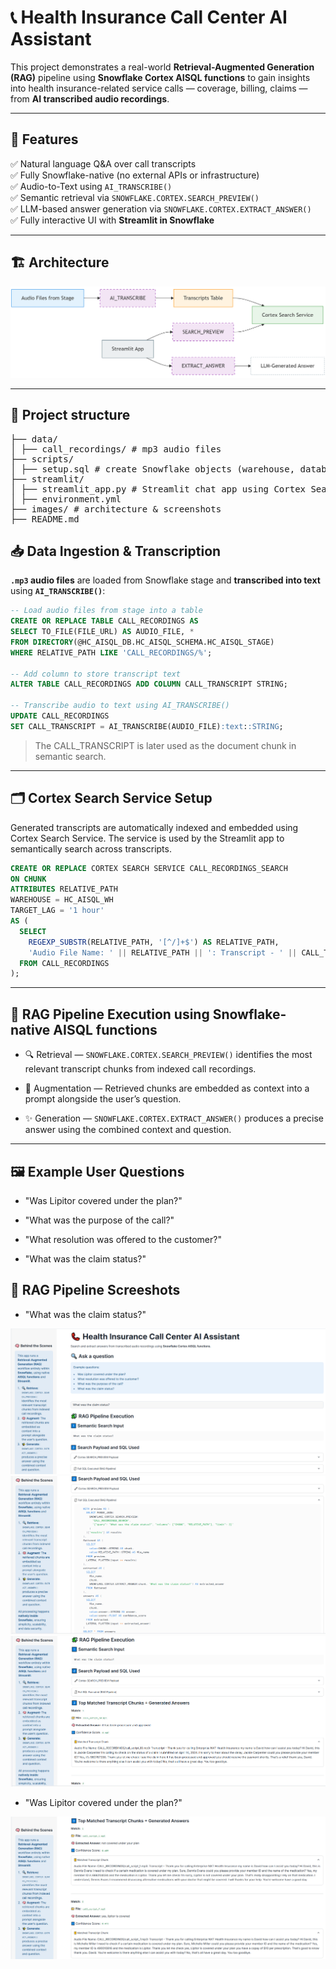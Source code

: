 # 📞 Health Insurance Call Center AI Assistant

This project demonstrates a real-world **Retrieval-Augmented Generation (RAG)** pipeline using **Snowflake Cortex AISQL functions** to gain insights into health insurance-related service calls — coverage, billing, claims — from **AI transcribed audio recordings**.

---

## 🚀 Features

✅ Natural language Q&A over call transcripts  
✅ Fully Snowflake-native (no external APIs or infrastructure)  
✅ Audio-to-Text using `AI_TRANSCRIBE()`  
✅ Semantic retrieval via `SNOWFLAKE.CORTEX.SEARCH_PREVIEW()`  
✅ LLM-based answer generation via `SNOWFLAKE.CORTEX.EXTRACT_ANSWER()`  
✅ Fully interactive UI with **Streamlit in Snowflake**  

---

## 🏗️ Architecture

![Architecture](images/architecture/architecture.png)

---

## 📂 Project structure
<pre>
├── data/
│ ├── call_recordings/ # mp3 audio files 
├── scripts/
│ ├── setup.sql # create Snowflake objects (warehouse, database, schema, stage, tables, cortex search service)
├── streamlit/
│ ├── streamlit_app.py # Streamlit chat app using Cortex Search Service as a RAG engine combined with Cortex AISQL functions
│ ├── environment.yml 
├── images/ # architecture & screenshots
├── README.md
</pre>

## 📥 Data Ingestion & Transcription

**`.mp3` audio files** are loaded from Snowflake stage and **transcribed into text** using **`AI_TRANSCRIBE()`**:

```sql
-- Load audio files from stage into a table
CREATE OR REPLACE TABLE CALL_RECORDINGS AS
SELECT TO_FILE(FILE_URL) AS AUDIO_FILE, *
FROM DIRECTORY(@HC_AISQL_DB.HC_AISQL_SCHEMA.HC_AISQL_STAGE)
WHERE RELATIVE_PATH LIKE 'CALL_RECORDINGS/%';

-- Add column to store transcript text
ALTER TABLE CALL_RECORDINGS ADD COLUMN CALL_TRANSCRIPT STRING;

-- Transcribe audio to text using AI_TRANSCRIBE()
UPDATE CALL_RECORDINGS 
SET CALL_TRANSCRIPT = AI_TRANSCRIBE(AUDIO_FILE):text::STRING;
```

> The CALL_TRANSCRIPT is later used as the document chunk in semantic search.

---

## 🗂️ Cortex Search Service Setup

Generated transcripts are automatically indexed and embedded using Cortex Search Service. The service is used by the Streamlit app to semantically search across transcripts.

```sql
CREATE OR REPLACE CORTEX SEARCH SERVICE CALL_RECORDINGS_SEARCH
ON CHUNK
ATTRIBUTES RELATIVE_PATH
WAREHOUSE = HC_AISQL_WH
TARGET_LAG = '1 hour'
AS (
  SELECT    
    REGEXP_SUBSTR(RELATIVE_PATH, '[^/]+$') AS RELATIVE_PATH,
    'Audio File Name: ' || RELATIVE_PATH || ': Transcript - ' || CALL_TRANSCRIPT AS CHUNK
  FROM CALL_RECORDINGS
);
```
---

## 🧠 RAG Pipeline Execution using Snowflake-native AISQL functions

- 🔍 Retrieval — `SNOWFLAKE.CORTEX.SEARCH_PREVIEW()` identifies the most relevant transcript chunks from indexed call recordings.

- 🧠 Augmentation — Retrieved chunks are embedded as context into a prompt alongside the user’s question.

- ✨ Generation — `SNOWFLAKE.CORTEX.EXTRACT_ANSWER()` produces a precise answer using the combined context and question.

--- 

## 🖼️ Example User Questions

- "Was Lipitor covered under the plan?"

- "What was the purpose of the call?"

- "What resolution was offered to the customer?"

- "What was the claim status?"

## 📎 RAG Pipeline Screeshots

- "What was the claim status?"

![Health_Call_Center_AI_Assistant](images/screenshots/health-call-center-RAG1.png)
![Health_Call_Center_AI_Assistant](images/screenshots/health-call-center-RAG2.png)
![Health_Call_Center_AI_Assistant](images/screenshots/health-call-center-RAG3.png)

- "Was Lipitor covered under the plan?"

![Health_Call_Center_AI_Assistant](images/screenshots/health-call-center-RAG4.png)

